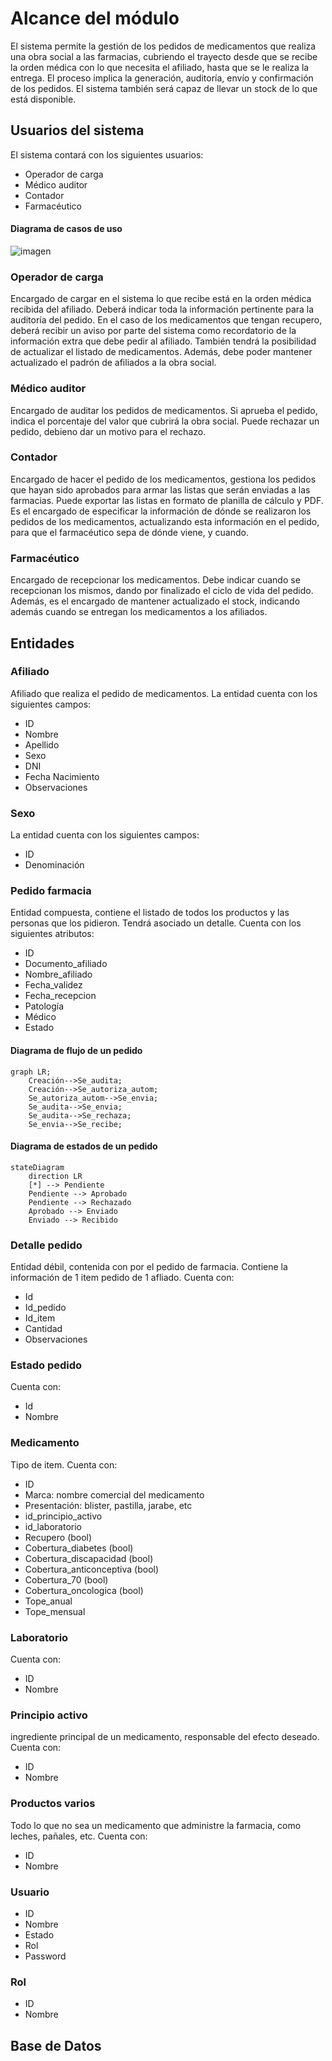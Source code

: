 # Alcance del módulo

El sistema permite la gestión de los pedidos de medicamentos que realiza una obra social a las farmacias, cubriendo el trayecto desde que se recibe la orden médica con 
lo que necesita el afiliado, hasta que se le realiza la entrega. El proceso implica la generación, auditoría, envío y confirmación de los pedidos.
El sistema también será capaz de llevar un stock de lo que está disponible.

## Usuarios del sistema

El sistema contará con los siguientes usuarios:
- Operador de carga
- Médico auditor
- Contador
- Farmacéutico

#### Diagrama de casos de uso

![imagen](https://user-images.githubusercontent.com/45775681/199838366-ebb6d98d-c6b5-4eb2-b9d9-f1e937f318ee.png)

### Operador de carga
Encargado de cargar en el sistema lo que recibe está en la orden médica recibida del afiliado. Deberá indicar toda la información pertinente para la auditoría del pedido.
En el caso de los medicamentos que tengan recupero, deberá recibir un aviso por parte del sistema como recordatorio de la información extra que debe pedir al afiliado.
También tendrá la posibilidad de actualizar el listado de medicamentos.
Además, debe poder mantener actualizado el padrón de afiliados a la obra social.

### Médico auditor
Encargado de auditar los pedidos de medicamentos. Si aprueba el pedido, indica el porcentaje del valor que cubrirá la obra social. Puede rechazar un pedido, debieno dar un motivo para el rechazo.

### Contador
Encargado de hacer el pedido de los medicamentos, gestiona los pedidos que hayan sido aprobados para armar las listas que serán enviadas a las farmacias.
Puede exportar las listas en formato de planilla de cálculo y PDF.
Es el encargado de especificar la información de dónde se realizaron los pedidos de los medicamentos, actualizando esta información en el pedido, para que el farmacéutico
sepa de dónde viene, y cuando.

### Farmacéutico
Encargado de recepcionar los medicamentos. Debe indicar cuando se recepcionan los mismos, dando por finalizado el ciclo de vida del pedido. 
Además, es el encargado de mantener actualizado el stock, indicando además cuando se entregan los medicamentos a los afiliados.

## Entidades

### Afiliado
Afiliado que realiza el pedido de medicamentos. La entidad cuenta con los siguientes campos:

- ID
- Nombre
- Apellido
- Sexo
- DNI
- Fecha Nacimiento
- Observaciones

### Sexo
La entidad cuenta con los siguientes campos:

- ID
- Denominación

### Pedido farmacia
Entidad compuesta, contiene el listado de todos los productos y las personas que los pidieron. Tendrá asociado un detalle. Cuenta con los siguientes atributos:

- ID
- Documento_afiliado
- Nombre_afiliado
- Fecha_validez
- Fecha_recepcion
- Patología
- Médico
- Estado

#### Diagrama de flujo de un pedido


```mermaid
graph LR;
    Creación-->Se_audita;
    Creación-->Se_autoriza_autom;
    Se_autoriza_autom-->Se_envia;
    Se_audita-->Se_envia;
    Se_audita-->Se_rechaza;
    Se_envia-->Se_recibe;
```

#### Diagrama de estados de un pedido

```mermaid
stateDiagram
    direction LR
    [*] --> Pendiente
    Pendiente --> Aprobado
    Pendiente --> Rechazado
    Aprobado --> Enviado
    Enviado --> Recibido
```

### Detalle pedido
Entidad débil, contenida con por el pedido de farmacia. Contiene la información de 1 item pedido de 1 afliado. 
Cuenta con:

- Id
- Id_pedido
- Id_item
- Cantidad
- Observaciones


### Estado pedido
Cuenta con:

- Id
- Nombre

### Medicamento
Tipo de item. Cuenta con:

- ID
- Marca: nombre comercial del medicamento
- Presentación: blister, pastilla, jarabe, etc
- id_principio_activo
- id_laboratorio
- Recupero (bool)
- Cobertura_diabetes (bool)
- Cobertura_discapacidad (bool)
- Cobertura_anticonceptiva (bool)
- Cobertura_70 (bool)
- Cobertura_oncologica (bool)
- Tope_anual
- Tope_mensual

### Laboratorio
Cuenta con:

- ID
- Nombre

### Principio activo
ingrediente principal de un medicamento, responsable del efecto deseado. Cuenta con:

- ID
- Nombre

### Productos varios
Todo lo que no sea un medicamento que administre la farmacia, como leches, pañales, etc. Cuenta con:

- ID
- Nombre

### Usuario

- ID
- Nombre
- Estado
- Rol
- Password

### Rol

- ID
- Nombre

## Base de Datos
